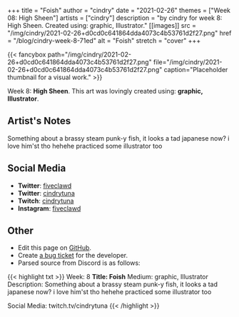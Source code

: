 +++
title =       "Foish"
author =      "cindry"
date =        "2021-02-26"
themes =      ["Week 08: High Sheen"]
artists =     ["cindry"]
description = "by cindry for week 8: High Sheen. Created using: graphic, Illustrator."
[[images]]
              src = "/img/cindry/2021-02-26+d0cd0c641864dda4073c4b53761d2f27.png"
              href = "/blog/cindry-week-8-71ed"
              alt = "Foish"
              stretch = "cover"
+++


{{< fancybox path="/img/cindry/2021-02-26+d0cd0c641864dda4073c4b53761d2f27.png" file="/img/cindry/2021-02-26+d0cd0c641864dda4073c4b53761d2f27.png" caption="Placeholder thumbnail for a visual work." >}}


Week 8: **High Sheen**. This art was lovingly created using: **graphic, Illustrator**.

## Artist's Notes

Something about a brassy steam punk-y fish, it looks a tad japanese now? i love him'st tho hehehe practiced some illustrator too

## Social Media

- **Twitter**: <a href='https://twitter.com/fiveclawd' target='_blank'>fiveclawd</a>
- **Twitter**: <a href='https://twitter.com/cindrytuna' target='_blank'>cindrytuna</a>
- **Twitch**: <a href='https://twitch.tv/cindrytuna' target='_blank'>cindrytuna</a>
- **Instagram**: <a href='https://instagram.com/fiveclawd' target='_blank'>fiveclawd</a>


## Other

- Edit this page on [GitHub](https://github.com/teaminkling/web-refresh/edit/main/content/blog/cindry-week-8-71ed.md).
- Create [a bug ticket](https://github.com/teaminkling/web-refresh/issues/new?assignees=&labels=bug&template=problem-report.md&title=) for the developer.
- Parsed source from Discord is as follows:

{{< highlight txt >}}
Week: 8
**Title:  Foish**
Medium: graphic, Illustrator
Description: Something about a brassy steam punk-y fish, it looks a tad japanese now? i love him'st tho hehehe practiced some illustrator too

Social Media: twitch.tv/cindrytuna
{{< /highlight >}}